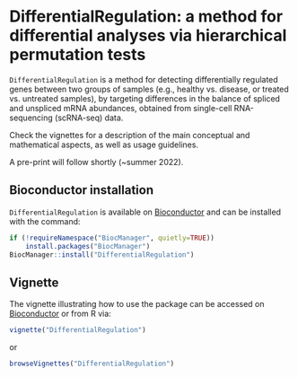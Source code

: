 # DifferentialRegulation: a method for differential analyses via hierarchical permutation tests

`DifferentialRegulation` is a method for detecting differentially regulated genes between two groups of samples (e.g., healthy vs. disease, or treated vs. untreated samples), by targeting differences in the balance of spliced and unspliced mRNA abundances, obtained from single-cell RNA-sequencing (scRNA-seq) data.

Check the vignettes for a description of the main conceptual and mathematical aspects, as well as usage guidelines.

A pre-print will follow shortly (~summer 2022).

## Bioconductor installation 
`DifferentialRegulation` is available on [Bioconductor](https://bioconductor.org/packages/DifferentialRegulation) and can be installed with the command:
``` r
if (!requireNamespace("BiocManager", quietly=TRUE))
    install.packages("BiocManager")
BiocManager::install("DifferentialRegulation")
```

## Vignette
The vignette illustrating how to use the package can be accessed on 
[Bioconductor](https://bioconductor.org/packages/DifferentialRegulation)
or from R via:
``` r
vignette("DifferentialRegulation")
```
or
``` r
browseVignettes("DifferentialRegulation")
```
